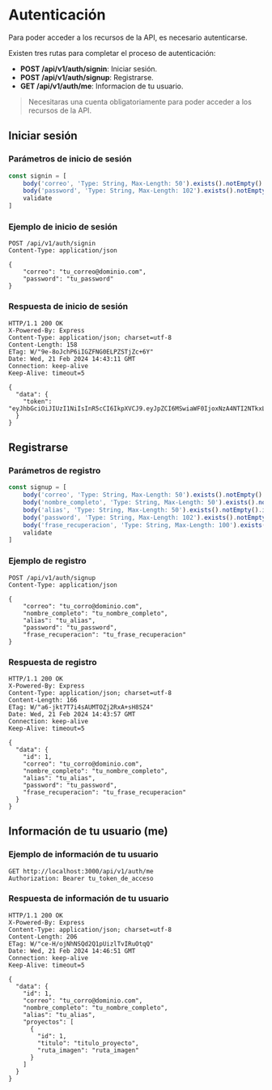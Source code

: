 # Autenticación

Para poder acceder a los recursos de la API, es necesario autenticarse.

Existen tres rutas para completar el proceso de autenticación:

- **POST /api/v1/auth/signin**: Iniciar sesión.
- **POST /api/v1/auth/signup**: Registrarse.
- **GET /api/v1/auth/me**: Informacion de tu usuario.

> Necesitaras una cuenta obligatoriamente para poder acceder a los recursos de la API.

## Iniciar sesión

### Parámetros de inicio de sesión

```javascript
const signin = [
    body('correo', 'Type: String, Max-Length: 50').exists().notEmpty().isEmail().isLength({max: 50}),
    body('password', 'Type: String, Max-Length: 102').exists().notEmpty().isString().isLength({max: 102}),
    validate
]
```

### Ejemplo de inicio de sesión

```http request
POST /api/v1/auth/signin
Content-Type: application/json

{
    "correo": "tu_correo@dominio.com",
    "password": "tu_password"
}
```

### Respuesta de inicio de sesión

```http request
HTTP/1.1 200 OK
X-Powered-By: Express
Content-Type: application/json; charset=utf-8
Content-Length: 158
ETag: W/"9e-8oJchP6iIGZFNG0ELPZSTjZc+6Y"
Date: Wed, 21 Feb 2024 14:43:11 GMT
Connection: keep-alive
Keep-Alive: timeout=5

{
  "data": {
    "token": "eyJhbGciOiJIUzI1NiIsInR5cCI6IkpXVCJ9.eyJpZCI6MSwiaWF0IjoxNzA4NTI2NTkxLCJleHAiOjE3MDg2MTI5OTF9.4oPWrdWop2JdJQloOh2lc6jsUW1tM4GC5chiSzSHr_4"
  }
}
```

## Registrarse

### Parámetros de registro

```javascript
const signup = [
    body('correo', 'Type: String, Max-Length: 50').exists().notEmpty().isEmail().isLength({max: 50}),
    body('nombre_completo', 'Type: String, Max-Length: 50').exists().notEmpty().isString().isLength({max: 50}),
    body('alias', 'Type: String, Max-Length: 50').exists().notEmpty().isString().isLength({max: 50}),
    body('password', 'Type: String, Max-Length: 102').exists().notEmpty().isString().isLength({max: 102}),
    body('frase_recuperacion', 'Type: String, Max-Length: 100').exists().notEmpty().isString().isLength({max: 100}),
    validate
]
```

### Ejemplo de registro

```http request
POST /api/v1/auth/signup
Content-Type: application/json

{
    "correo": "tu_corro@dominio.com",
    "nombre_completo": "tu_nombre_completo",
    "alias": "tu_alias",
    "password": "tu_password",
    "frase_recuperacion": "tu_frase_recuperacion"
}
```

### Respuesta de registro

```http request
HTTP/1.1 200 OK
X-Powered-By: Express
Content-Type: application/json; charset=utf-8
Content-Length: 166
ETag: W/"a6-jkt7T7i4sAUMTOZj2RxA+sH8SZ4"
Date: Wed, 21 Feb 2024 14:43:57 GMT
Connection: keep-alive
Keep-Alive: timeout=5

{
  "data": {
    "id": 1,
    "correo": "tu_corro@dominio.com",
    "nombre_completo": "tu_nombre_completo",
    "alias": "tu_alias",
    "password": "tu_password",
    "frase_recuperacion": "tu_frase_recuperacion"
  }
}
```

## Información de tu usuario (me)

### Ejemplo de información de tu usuario

```http request
GET http://localhost:3000/api/v1/auth/me
Authorization: Bearer tu_token_de_acceso
```

### Respuesta de información de tu usuario

```http request
HTTP/1.1 200 OK
X-Powered-By: Express
Content-Type: application/json; charset=utf-8
Content-Length: 206
ETag: W/"ce-H/ojNhNSQd2Q1pUizlTvIRuOtqQ"
Date: Wed, 21 Feb 2024 14:46:51 GMT
Connection: keep-alive
Keep-Alive: timeout=5

{
  "data": {
    "id": 1,
    "correo": "tu_corro@dominio.com",
    "nombre_completo": "tu_nombre_completo",
    "alias": "tu_alias",
    "proyectos": [
      {
        "id": 1,
        "titulo": "titulo_proyecto",
        "ruta_imagen": "ruta_imagen"
      }
    ]
  }
}
```
